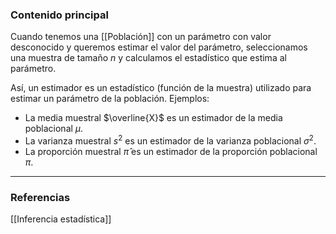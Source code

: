 ### Contenido principal

Cuando tenemos una [[Población]] con un parámetro con valor desconocido y queremos estimar el valor del parámetro, seleccionamos una muestra de tamaño $n$ y calculamos el estadístico que estima al parámetro.

Así, un estimador es un estadístico (función de la muestra) utilizado para estimar un parámetro de la población. Ejemplos:
- La media muestral $\overline{X}$ es un estimador de la media poblacional $\mu$.
- La varianza muestral $s^2$ es un estimador de la varianza poblacional $\sigma^2$.
- La proporción muestral $\hat{\pi}$ es un estimador de la proporción poblacional $\pi$.

--- 
### Referencias

[[Inferencia estadística]]